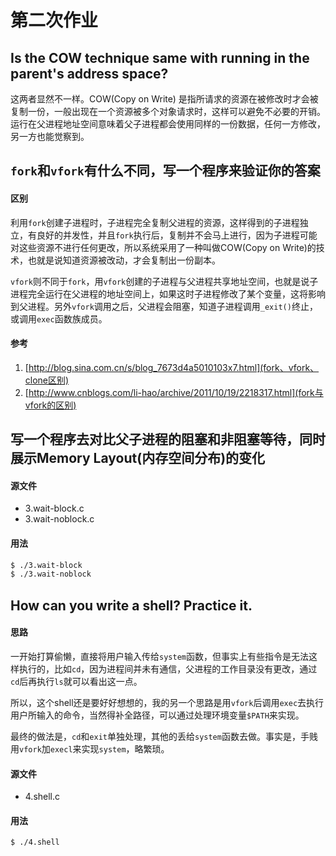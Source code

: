 第二次作业
=========

## Is the COW technique same with running in the parent's address space?

这两者显然不一样。COW(Copy on Write) 是指所请求的资源在被修改时才会被复制一份，一般出现在一个资源被多个对象请求时，这样可以避免不必要的开销。运行在父进程地址空间意味着父子进程都会使用同样的一份数据，任何一方修改，另一方也能觉察到。

## `fork`和`vfork`有什么不同，写一个程序来验证你的答案

#### 区别

利用`fork`创建子进程时，子进程完全复制父进程的资源，这样得到的子进程独立，有良好的并发性，并且`fork`执行后，复制并不会马上进行，因为子进程可能对这些资源不进行任何更改，所以系统采用了一种叫做COW(Copy on Write)的技术，也就是说知道资源被改动，才会复制出一份副本。

`vfork`则不同于`fork`，用`vfork`创建的子进程与父进程共享地址空间，也就是说子进程完全运行在父进程的地址空间上，如果这时子进程修改了某个变量，这将影响到父进程。另外`vfork`调用之后，父进程会阻塞，知道子进程调用`_exit()`终止，或调用`exec`函数族成员。

#### 参考

1. [http://blog.sina.com.cn/s/blog_7673d4a5010103x7.html](fork、vfork、clone区别)
2. [http://www.cnblogs.com/li-hao/archive/2011/10/19/2218317.html](fork与vfork的区别)

## 写一个程序去对比父子进程的阻塞和非阻塞等待，同时展示Memory Layout(内存空间分布)的变化

#### 源文件

- 3.wait-block.c
- 3.wait-noblock.c

#### 用法

```bash
$ ./3.wait-block
$ ./3.wait-noblock
```

## How can you write a shell? Practice it.

#### 思路

一开始打算偷懒，直接将用户输入传给`system`函数，但事实上有些指令是无法这样执行的，比如`cd`，因为进程间并未有通信，父进程的工作目录没有更改，通过`cd`后再执行`ls`就可以看出这一点。

所以，这个shell还是要好好想想的，我的另一个思路是用`vfork`后调用`exec`去执行用户所输入的命令，当然得补全路径，可以通过处理环境变量`$PATH`来实现。

最终的做法是，`cd`和`exit`单独处理，其他的丢给`system`函数去做。事实是，手贱用`vfork`加`execl`来实现`system`，略繁琐。

#### 源文件

- 4.shell.c

#### 用法

```bash
$ ./4.shell
```
